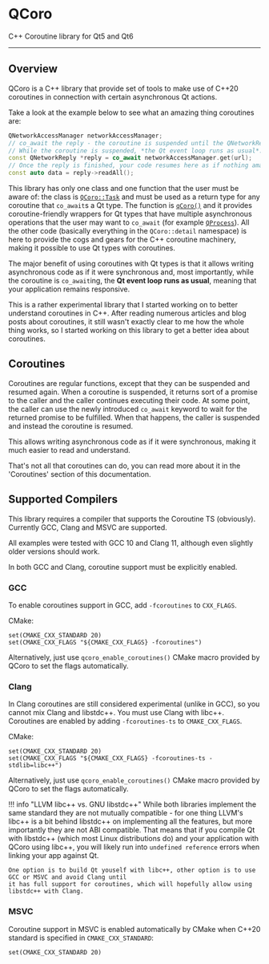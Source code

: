 <!--
SPDX-FileCopyrightText: 2022 Daniel Vrátil <dvratil@kde.org>

SPDX-License-Identifier: GFDL-1.3-or-later
-->

# QCoro

C++ Coroutine library for Qt5 and Qt6

---

## Overview

QCoro is a C++ library that provide set of tools to make use of C++20 coroutines
in connection with certain asynchronous Qt actions.

Take a look at the example below to see what an amazing thing coroutines are:
```cpp
QNetworkAccessManager networkAccessManager;
// co_await the reply - the coroutine is suspended until the QNetworkReply is finished.
// While the coroutine is suspended, *the Qt event loop runs as usual*.
const QNetworkReply *reply = co_await networkAccessManager.get(url);
// Once the reply is finished, your code resumes here as if nothing amazing has just happened ;-)
const auto data = reply->readAll();
```

This library has only one class and one function that the user must be aware of: the class is
[`QCoro::Task`](reference/coro/task.md) and must be used as a return type for any coroutine that `co_await`s
a Qt type. The function is [`qCoro()`](reference/coro/coro.md) and it provides coroutine-friendly
wrappers for Qt types that have multiple asynchronous operations that the user may want to `co_await`
(for example [`QProcess`](reference/core/qprocess.md)). All the other code (basically everything in the
`QCoro::detail` namespace) is here to provide the cogs and gears for the C++ coroutine machinery,
making it possible to use Qt types with coroutines.

The major benefit of using coroutines with Qt types is that it allows writing asynchronous code as if it
were synchronous and, most importantly, while the coroutine is `co_await`ing, the __Qt event loop runs
as usual__, meaning that your application remains responsive.

This is a rather experimental library that I started working on to better understand coroutines
in C++. After reading numerous articles and blog posts about coroutines, it still wasn't exactly
clear to me how the whole thing works, so I started working on this library to get a better idea
about coroutines.

## Coroutines

Coroutines are regular functions, except that they can be suspended and resumed again. When
a coroutine is suspended, it returns sort of a promise to the caller and the caller continues
executing their code. At some point, the caller can use the newly introduced `co_await` keyword
to wait for the returned promise to be fulfilled. When that happens, the caller is suspended
and instead the coroutine is resumed.

This allows writing asynchronous code as if it were synchronous, making it much easier to read
and understand.

That's not all that coroutines can do, you can read more about it in the 'Coroutines' section
of this documentation.

## Supported Compilers

This library requires a compiler that supports the Coroutine TS (obviously). Currently
GCC, Clang and MSVC are supported.

All examples were tested with GCC 10 and Clang 11, although even slightly older versions
should work.

In both GCC and Clang, coroutine support must be explicitly enabled.

### GCC

To enable coroutines support in GCC, add `-fcoroutines` to `CXX_FLAGS`.

CMake:
```
set(CMAKE_CXX_STANDARD 20)
set(CMAKE_CXX_FLAGS "${CMAKE_CXX_FLAGS} -fcoroutines")
```

Alternatively, just use `qcoro_enable_coroutines()` CMake macro provided by QCoro to set the
flags automatically.

### Clang

In Clang coroutines are still considered experimental (unlike in GCC), so
you cannot mix Clang and libstdc++. You must use Clang with libc++. Coroutines
are enabled by adding `-fcoroutines-ts` to `CMAKE_CXX_FLAGS`.

CMake:
```
set(CMAKE_CXX_STANDARD 20)
set(CMAKE_CXX_FLAGS "${CMAKE_CXX_FLAGS} -fcoroutines-ts -stdlib=libc++")
```

Alternatively, just use `qcoro_enable_coroutines()` CMake macro provided by QCoro to set the
flags automatically.


!!! info "LLVM libc++ vs. GNU libstdc++"
    While both libraries implement the same standard they are not mutually compatible - for one thing LLVM's 
    libc++ is a bit behind libstdc++ on implementing all the features, but more importantly they are not
    ABI compatible. That means that if you compile Qt with libstdc++ (which most Linux distributions do)
    and your application with QCoro using libc++, you will likely run into `undefined reference` errors
    when linking your app against Qt.

    One option is to build Qt youself with libc++, other option is to use GCC or MSVC and avoid Clang until 
    it has full support for coroutines, which will hopefully allow using libstdc++ with Clang.


### MSVC

Coroutine support in MSVC is enabled automatically by CMake when C++20 standard is specified
in `CMAKE_CXX_STANDARD`:

```
set(CMAKE_CXX_STANDARD 20)
```

